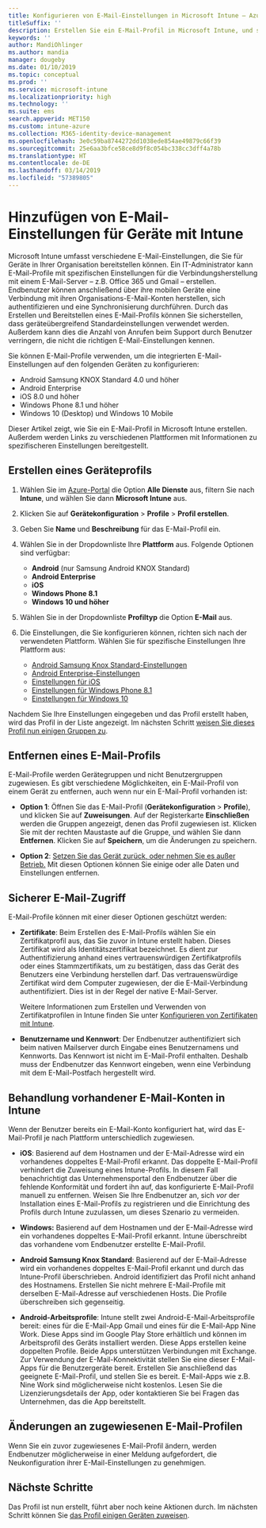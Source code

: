 ```yaml
---
title: Konfigurieren von E-Mail-Einstellungen in Microsoft Intune – Azure | Microsoft-Dokumentation
titleSuffix: ''
description: Erstellen Sie ein E-Mail-Profil in Microsoft Intune, und stellen Sie dieses Profil auf Android Enterprise-, iOS- und Windows-Geräten bereit. Verwenden Sie ein E-Mail-Profil, um allgemeine E-Mail-Einstellungen zu konfigurieren, einschließlich eines E-Mail-Servers und der Authentifizierungsmethode für die Verbindungsherstellung mit Unternehmens-E-Mails auf von Ihnen verwalteten Geräten.
keywords: ''
author: MandiOhlinger
ms.author: mandia
manager: dougeby
ms.date: 01/10/2019
ms.topic: conceptual
ms.prod: ''
ms.service: microsoft-intune
ms.localizationpriority: high
ms.technology: ''
ms.suite: ems
search.appverid: MET150
ms.custom: intune-azure
ms.collection: M365-identity-device-management
ms.openlocfilehash: 3e0c59ba8744272dd1038ede854ae49879c66f39
ms.sourcegitcommit: 25e6aa3bfce58ce8d9f8c054bc338cc3dff4a78b
ms.translationtype: HT
ms.contentlocale: de-DE
ms.lasthandoff: 03/14/2019
ms.locfileid: "57389805"
---
```

# <a name="add-email-settings-to-devices-using-intune"></a>Hinzufügen von E-Mail-Einstellungen für Geräte mit Intune

Microsoft Intune umfasst verschiedene E-Mail-Einstellungen, die Sie für Geräte in Ihrer Organisation bereitstellen können. Ein IT-Administrator kann E-Mail-Profile mit spezifischen Einstellungen für die Verbindungsherstellung mit einem E-Mail-Server – z.B. Office 365 und Gmail – erstellen. Endbenutzer können anschließend über ihre mobilen Geräte eine Verbindung mit ihren Organisations-E-Mail-Konten herstellen, sich authentifizieren und eine Synchronisierung durchführen. Durch das Erstellen und Bereitstellen eines E-Mail-Profils können Sie sicherstellen, dass geräteübergreifend Standardeinstellungen verwendet werden. Außerdem kann dies die Anzahl von Anrufen beim Support durch Benutzer verringern, die nicht die richtigen E-Mail-Einstellungen kennen.

Sie können E-Mail-Profile verwenden, um die integrierten E-Mail-Einstellungen auf den folgenden Geräten zu konfigurieren:

- Android Samsung KNOX Standard 4.0 und höher
- Android Enterprise
- iOS 8.0 und höher
- Windows Phone 8.1 und höher
- Windows 10 (Desktop) und Windows 10 Mobile

Dieser Artikel zeigt, wie Sie ein E-Mail-Profil in Microsoft Intune erstellen. Außerdem werden Links zu verschiedenen Plattformen mit Informationen zu spezifischeren Einstellungen bereitgestellt.

## <a name="create-a-device-profile"></a>Erstellen eines Geräteprofils

1. Wählen Sie im [Azure-Portal](https://portal.azure.com) die Option **Alle Dienste** aus, filtern Sie nach **Intune**, und wählen Sie dann **Microsoft Intune** aus.
2. Klicken Sie auf **Gerätekonfiguration** > **Profile** > **Profil erstellen**.
3. Geben Sie **Name** und **Beschreibung** für das E-Mail-Profil ein.
4. Wählen Sie in der Dropdownliste Ihre **Plattform** aus. Folgende Optionen sind verfügbar:

    - **Android** (nur Samsung Android KNOX Standard)
    - **Android Enterprise**
    - **iOS**
    - **Windows Phone 8.1**
    - **Windows 10 und höher**

5. Wählen Sie in der Dropdownliste **Profiltyp** die Option **E-Mail** aus.
6. Die Einstellungen, die Sie konfigurieren können, richten sich nach der verwendeten Plattform. Wählen Sie für spezifische Einstellungen Ihre Plattform aus:

    - [Android Samsung Knox Standard-Einstellungen](email-settings-android.md)
    - [Android Enterprise-Einstellungen](email-settings-android-enterprise.md)
    - [Einstellungen für iOS](email-settings-ios.md)
    - [Einstellungen für Windows Phone 8.1](email-settings-windows-phone-8-1.md)
    - [Einstellungen für Windows 10](email-settings-windows-10.md)

Nachdem Sie Ihre Einstellungen eingegeben und das Profil erstellt haben, wird das Profil in der Liste angezeigt. Im nächsten Schritt [weisen Sie dieses Profil nun einigen Gruppen zu](device-profile-assign.md).

## <a name="remove-an-email-profile"></a>Entfernen eines E-Mail-Profils

E-Mail-Profile werden Gerätegruppen und nicht Benutzergruppen zugewiesen. Es gibt verschiedene Möglichkeiten, ein E-Mail-Profil von einem Gerät zu entfernen, auch wenn nur ein E-Mail-Profil vorhanden ist:

- **Option 1**: Öffnen Sie das E-Mail-Profil (**Gerätekonfiguration** > **Profile**), und klicken Sie auf **Zuweisungen**. Auf der Registerkarte **Einschließen** werden die Gruppen angezeigt, denen das Profil zugewiesen ist. Klicken Sie mit der rechten Maustaste auf die Gruppe, und wählen Sie dann **Entfernen**. Klicken Sie auf **Speichern**, um die Änderungen zu speichern.

- **Option 2**: [Setzen Sie das Gerät zurück, oder nehmen Sie es außer Betrieb.](devices-wipe.md) Mit diesen Optionen können Sie einige oder alle Daten und Einstellungen entfernen.

## <a name="secure-email-access"></a>Sicherer E-Mail-Zugriff

E-Mail-Profile können mit einer dieser Optionen geschützt werden:

- **Zertifikate**: Beim Erstellen des E-Mail-Profils wählen Sie ein Zertifikatprofil aus, das Sie zuvor in Intune erstellt haben. Dieses Zertifikat wird als Identitätszertifikat bezeichnet. Es dient zur Authentifizierung anhand eines vertrauenswürdigen Zertifikatprofils oder eines Stammzertifikats, um zu bestätigen, dass das Gerät des Benutzers eine Verbindung herstellen darf. Das vertrauenswürdige Zertifikat wird dem Computer zugewiesen, der die E-Mail-Verbindung authentifiziert. Dies ist in der Regel der native E-Mail-Server.

  Weitere Informationen zum Erstellen und Verwenden von Zertifikatprofilen in Intune finden Sie unter [Konfigurieren von Zertifikaten mit Intune](certificates-configure.md).

- **Benutzername und Kennwort**: Der Endbenutzer authentifiziert sich beim nativen Mailserver durch Eingabe eines Benutzernamens und Kennworts. Das Kennwort ist nicht im E-Mail-Profil enthalten. Deshalb muss der Endbenutzer das Kennwort eingeben, wenn eine Verbindung mit dem E-Mail-Postfach hergestellt wird.

## <a name="how-intune-handles-existing-email-accounts"></a>Behandlung vorhandener E-Mail-Konten in Intune

Wenn der Benutzer bereits ein E-Mail-Konto konfiguriert hat, wird das E-Mail-Profil je nach Plattform unterschiedlich zugewiesen.

- **iOS**: Basierend auf dem Hostnamen und der E-Mail-Adresse wird ein vorhandenes doppeltes E-Mail-Profil erkannt. Das doppelte E-Mail-Profil verhindert die Zuweisung eines Intune-Profils. In diesem Fall benachrichtigt das Unternehmensportal den Endbenutzer über die fehlende Konformität und fordert ihn auf, das konfigurierte E-Mail-Profil manuell zu entfernen. Weisen Sie Ihre Endbenutzer an, sich *vor* der Installation eines E-Mail-Profils zu registrieren und die Einrichtung des Profils durch Intune zuzulassen, um dieses Szenario zu vermeiden.

- **Windows:** Basierend auf dem Hostnamen und der E-Mail-Adresse wird ein vorhandenes doppeltes E-Mail-Profil erkannt. Intune überschreibt das vorhandene vom Endbenutzer erstellte E-Mail-Profil.

- **Android Samsung Knox Standard**: Basierend auf der E-Mail-Adresse wird ein vorhandenes doppeltes E-Mail-Profil erkannt und durch das Intune-Profil überschrieben. Android identifiziert das Profil nicht anhand des Hostnamens. Erstellen Sie nicht mehrere E-Mail-Profile mit derselben E-Mail-Adresse auf verschiedenen Hosts. Die Profile überschreiben sich gegenseitig.

- **Android-Arbeitsprofile**: Intune stellt zwei Android-E-Mail-Arbeitsprofile bereit: eines für die E-Mail-App Gmail und eines für die E-Mail-App Nine Work. Diese Apps sind im Google Play Store erhältlich und können im Arbeitsprofil des Geräts installiert werden. Diese Apps erstellen keine doppelten Profile. Beide Apps unterstützen Verbindungen mit Exchange. Zur Verwendung der E-Mail-Konnektivität stellen Sie eine dieser E-Mail-Apps für die Benutzergeräte bereit. Erstellen Sie anschließend das geeignete E-Mail-Profil, und stellen Sie es bereit. E-Mail-Apps wie z.B. Nine Work sind möglicherweise nicht kostenlos. Lesen Sie die Lizenzierungsdetails der App, oder kontaktieren Sie bei Fragen das Unternehmen, das die App bereitstellt.

## <a name="changes-to-assigned-email-profiles"></a>Änderungen an zugewiesenen E-Mail-Profilen

Wenn Sie ein zuvor zugewiesenes E-Mail-Profil ändern, werden Endbenutzer möglicherweise in einer Meldung aufgefordert, die Neukonfiguration ihrer E-Mail-Einstellungen zu genehmigen.

## <a name="next-steps"></a>Nächste Schritte

Das Profil ist nun erstellt, führt aber noch keine Aktionen durch. Im nächsten Schritt können Sie [das Profil einigen Geräten zuweisen](device-profile-assign.md).
